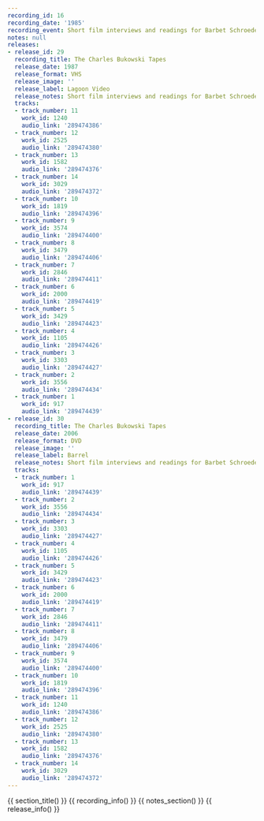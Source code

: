 ```yaml
---
recording_id: 16
recording_date: '1985'
recording_event: Short film interviews and readings for Barbet Schroeder
notes: null
releases:
- release_id: 29
  recording_title: The Charles Bukowski Tapes
  release_date: 1987
  release_format: VHS
  release_image: ''
  release_label: Lagoon Video
  release_notes: Short film interviews and readings for Barbet Schroeder, 1985
  tracks:
  - track_number: 11
    work_id: 1240
    audio_link: '289474386'
  - track_number: 12
    work_id: 2525
    audio_link: '289474380'
  - track_number: 13
    work_id: 1582
    audio_link: '289474376'
  - track_number: 14
    work_id: 3029
    audio_link: '289474372'
  - track_number: 10
    work_id: 1819
    audio_link: '289474396'
  - track_number: 9
    work_id: 3574
    audio_link: '289474400'
  - track_number: 8
    work_id: 3479
    audio_link: '289474406'
  - track_number: 7
    work_id: 2846
    audio_link: '289474411'
  - track_number: 6
    work_id: 2000
    audio_link: '289474419'
  - track_number: 5
    work_id: 3429
    audio_link: '289474423'
  - track_number: 4
    work_id: 1105
    audio_link: '289474426'
  - track_number: 3
    work_id: 3303
    audio_link: '289474427'
  - track_number: 2
    work_id: 3556
    audio_link: '289474434'
  - track_number: 1
    work_id: 917
    audio_link: '289474439'
- release_id: 30
  recording_title: The Charles Bukowski Tapes
  release_date: 2006
  release_format: DVD
  release_image: ''
  release_label: Barrel
  release_notes: Short film interviews and readings for Barbet Schroeder, 1985
  tracks:
  - track_number: 1
    work_id: 917
    audio_link: '289474439'
  - track_number: 2
    work_id: 3556
    audio_link: '289474434'
  - track_number: 3
    work_id: 3303
    audio_link: '289474427'
  - track_number: 4
    work_id: 1105
    audio_link: '289474426'
  - track_number: 5
    work_id: 3429
    audio_link: '289474423'
  - track_number: 6
    work_id: 2000
    audio_link: '289474419'
  - track_number: 7
    work_id: 2846
    audio_link: '289474411'
  - track_number: 8
    work_id: 3479
    audio_link: '289474406'
  - track_number: 9
    work_id: 3574
    audio_link: '289474400'
  - track_number: 10
    work_id: 1819
    audio_link: '289474396'
  - track_number: 11
    work_id: 1240
    audio_link: '289474386'
  - track_number: 12
    work_id: 2525
    audio_link: '289474380'
  - track_number: 13
    work_id: 1582
    audio_link: '289474376'
  - track_number: 14
    work_id: 3029
    audio_link: '289474372'
---
```


{{ section_title() }}
{{ recording_info() }}
{{ notes_section() }}
{{ release_info() }}
